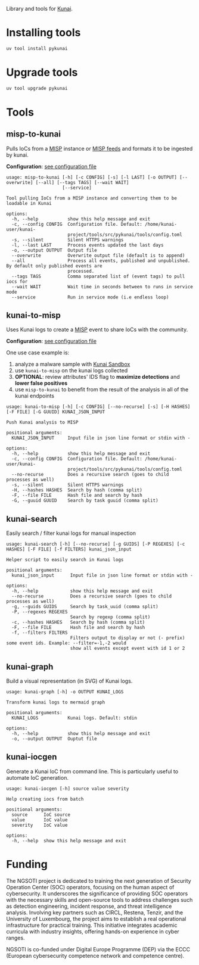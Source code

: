 Library and tools for [Kunai](https://github.com/kunai-project/kunai).

# Installing tools

```bash
uv tool install pykunai
```

# Upgrade tools

```bash
uv tool upgrade pykunai
```

# Tools

## misp-to-kunai

Pulls IoCs from a [MISP](https://www.misp-project.org/) instance or [MISP feeds](https://www.misp-project.org/feeds/#default-feeds-available-in-misp)
and formats it to be ingested by kunai.

**Configuration**: [see configuration file](./src/pykunai/tools/config/config.example.toml)

```
usage: misp-to-kunai [-h] [-c CONFIG] [-s] [-l LAST] [-o OUTPUT] [--overwrite] [--all] [--tags TAGS] [--wait WAIT]
                     [--service]

Tool pulling IoCs from a MISP instance and converting them to be loadable in Kunai

options:
  -h, --help           show this help message and exit
  -c, --config CONFIG  Configuration file. Default: /home/kunai-user/kunai-
                       project/tools/src/pykunai/tools/config.toml
  -s, --silent         Silent HTTPS warnings
  -l, --last LAST      Process events updated the last days
  -o, --output OUTPUT  Output file
  --overwrite          Overwrite output file (default is to append)
  --all                Process all events, published and unpublished. By default only published events are
                       processed.
  --tags TAGS          Comma separated list of (event tags) to pull iocs for
  --wait WAIT          Wait time in seconds between to runs in service mode
  --service            Run in service mode (i.e endless loop)
```


## kunai-to-misp

Uses Kunai logs to create a [MISP](https://www.misp-project.org/) event to share IoCs with the community.

**Configuration**: [see configuration file](./src/pykunai/tools/config/config.example.toml)

One use case example is:
1. analyze a malware sample with [Kunai Sandbox](https://github.com/kunai-project/sandbox)
2. use `kunai-to-misp` on the kunai logs collected
3. **OPTIONAL**: review attributes' IDS flag to **maximize detections** and **lower false positives**
4. use `misp-to-kunai` to benefit from the result of the analysis in all of the kunai endpoints

```
usage: kunai-to-misp [-h] [-c CONFIG] [--no-recurse] [-s] [-H HASHES] [-F FILE] [-G GUUID] KUNAI_JSON_INPUT

Push Kunai analysis to MISP

positional arguments:
  KUNAI_JSON_INPUT     Input file in json line format or stdin with -

options:
  -h, --help           show this help message and exit
  -c, --config CONFIG  Configuration file. Default: /home/kunai-user/kunai-
                       project/tools/src/pykunai/tools/config.toml
  --no-recurse         Does a recursive search (goes to child processes as well)
  -s, --silent         Silent HTTPS warnings
  -H, --hashes HASHES  Search by hash (comma split)
  -F, --file FILE      Hash file and search by hash
  -G, --guuid GUUID    Search by task guuid (comma split)
```

## kunai-search

Easily search / filter kunai logs for manual inspection

```
usage: kunai-search [-h] [--no-recurse] [-g GUIDS] [-P REGEXES] [-c HASHES] [-F FILE] [-f FILTERS] kunai_json_input

Helper script to easily search in Kunai logs

positional arguments:
  kunai_json_input      Input file in json line format or stdin with -

options:
  -h, --help            show this help message and exit
  --no-recurse          Does a recursive search (goes to child processes as well)
  -g, --guids GUIDS     Search by task_uuid (comma split)
  -P, --regexes REGEXES
                        Search by regexp (comma split)
  -c, --hashes HASHES   Search by hash (comma split)
  -F, --file FILE       Hash file and search by hash
  -f, --filters FILTERS
                        Filters output to display or not (- prefix) some event ids. Example: --filter=-1,-2 would
                        show all events except event with id 1 or 2
```

## kunai-graph

Build a visual representation (in SVG) of Kunai logs.

```
usage: kunai-graph [-h] -o OUTPUT KUNAI_LOGS

Transform kunai logs to mermaid graph

positional arguments:
  KUNAI_LOGS           Kunai logs. Default: stdin

options:
  -h, --help           show this help message and exit
  -o, --output OUTPUT  Ouptut file
```

## kunai-iocgen

Generate a Kunai IoC from command line. This is particularly useful
to automate IoC generation.

```
usage: kunai-iocgen [-h] source value severity

Help creating iocs from batch

positional arguments:
  source      IoC source
  value       IoC value
  severity    IoC value

options:
  -h, --help  show this help message and exit
```

# Funding

The NGSOTI project is dedicated to training the next generation of Security Operation Center (SOC) operators, focusing on the human aspect of cybersecurity.
It underscores the significance of providing SOC operators with the necessary skills and open-source tools to address challenges such as detection engineering, 
incident response, and threat intelligence analysis. Involving key partners such as CIRCL, Restena, Tenzir, and the University of Luxembourg, the project aims
to establish a real operational infrastructure for practical training. This initiative integrates academic curricula with industry insights, 
offering hands-on experience in cyber ranges.

NGSOTI is co-funded under Digital Europe Programme (DEP) via the ECCC (European cybersecurity competence network and competence centre).
